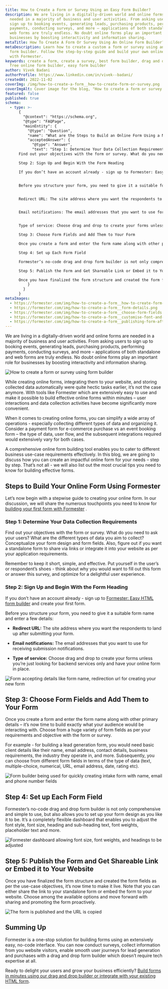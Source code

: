 ```yaml
---
title: How to Create a Form or Survey Using an Easy Form Builder?
description: We are living in a digitally-driven world and online forms are
  needed in a majority of business and user activities. From asking users to
  sign up to booking events, generating leads, purchasing products, performing
  payments, conducting surveys, and more – applications of both standalone and
  web forms are truly endless. No doubt online forms play an important role for
  businesses by boosting interactivity and information sharing.
metaTitle: How To Create A Form Or Survey Using An Online Form Builder?
metaDescription: Learn how to create a custom a form or survey using an easy
  form builder. Follow the step-by-step guide and build your own online form
  with Formester.
keywords: create a form, create a survey, best form builder, drag and drop form,
  free online form builder, easy form builder
author: Vivek Badani
authorProfile: https://www.linkedin.com/in/vivek--badani/
createdAt: 2022-11-02
coverImg: /img/how-to-create-a-form__how-to-create-form-or-survey.png
coverImgAlt: Cover image for the blog, "How to create a form or survey using form builder"
featured: false
published: true
schema:
  - type: >-
      {
        "@context": "https://schema.org",
        "@type": "FAQPage",
        "mainEntity": {
          "@type": "Question",
          "name": "What are the Steps to Build an Online Form Using a No-code Form Builder?",
          "acceptedAnswer": {
            "@type": "Answer",
            "text": "Step 1: Determine Your Data Collection Requirements
      Find out your objectives with the form or survey. What do you need to ask your users? What are the different types of data you aim to collect? Conceptualize your form design and form fields. Also, figure out if you want a standalone form to share via links or integrate it into your website as per your application requirements.

      Step 2: Sign Up and Begin With the Form Heading

      If you don’t have an account already - sign up to Formester: Easy HTML form builder and create your first form.


      Before you structure your form, you need to give it a suitable form name and enter a few details:


      Redirect URL: The site address where you want the respondents to land up after submitting your form.


      Email notifications: The email addresses that you want to use for receiving submission notifications.


      Type of service: Choose drag and drop to create your forms unless you’re just looking for backend services only and have your online form in place.

      Step 3: Choose Form Fields and Add Them to Your Form

      Once you create a form and enter the form name along with other primary details – it’s now time to build exactly what your audience would be interacting with. Choose from a huge variety of form fields as per your requirements and objective with the form or survey.

      Step 4: Set up Each Form Field

      Formester’s no-code drag and drop form builder is not only comprehensive and simple to use, but also allows you to set up your form design as you like it to be. It’s a completely flexible dashboard that enables you to adjust the font style, font size, heading and sub-heading text, font weights, placeholder text and more.

      Step 5: Publish the Form and Get Shareable Link or Embed it to Your Website

      Once you have finalized the form structure and created the form fields as per the use-case objectives, it’s now time to make it live. Note that you can either share the link to your standalone form or embed the form to your website. Choose among the available options and move forward with sharing and promoting the form proactively."
          }
        }
      }
metaImages:
  - https://formester.com/img/how-to-create-a-form__how-to-create-form-or-survey.png
  - https://formester.com/img/how-to-create-a-form__form-details.png
  - https://formester.com/img/how-to-create-a-form__choose-form-fields.png
  - https://formester.com/img/how-to-create-a-form__customise-font-and-heading.png
  - https://formester.com/img/how-to-create-a-form__publishing-form-after-creation.png
---
```


We are living in a digitally-driven world and online forms are
needed in a majority of business and user activities. From asking users to
sign up to booking events, generating leads, purchasing products, performing
payments, conducting surveys, and more – applications of both standalone and
web forms are truly endless. No doubt online forms play an important role for
businesses by boosting interactivity and information sharing.

![How to create a form or survey using form builder](/img/how-to-create-a-form__how-to-create-form-or-survey.png 'How to create a form or survey using form builder')

While creating online forms, integrating them to your website, and storing collected data automatically were quite hectic tasks earlier, it’s not the case anymore. With tools like Formester which are extensively easy to use and make it possible to build effective online forms within minutes – user interactions and data collection activities have become significantly more convenient.

When it comes to creating online forms, you can simplify a wide array of operations - especially collecting different types of data and organizing it. Consider a payment form for e-commerce purchase vs an event booking form – the type of data, user flow, and the subsequent integrations required would extensively vary for both cases.

A comprehensive online form building tool enables you to cater to different business use-case requirements effectively. In this blog, we are going to discuss how you can create an impactful online form for your needs – step by step. That’s not all - we will also list out the most crucial tips you need to know for building effective forms.

## Steps to Build Your Online Form Using Formester

Let’s now begin with a stepwise guide to creating your online form. In our discussion, we will share the numerous touchpoints you need to know for [building your first form with Formester](/blog/building-your-first-form-with-formester/ 'Build your first form with Formester') .

### Step 1: Determine Your Data Collection Requirements

Find out your objectives with the form or survey. What do you need to ask your users? What are the different types of data you aim to collect? Conceptualize your form design and form fields. Also, figure out if you want a standalone form to share via links or integrate it into your website as per your application requirements.

Remember to keep it short, simple, and effective. Put yourself in the user’s or respondent’s shoes - think about why you would want to fill out this form or answer this survey, and optimize for a delightful user experience.

### Step 2: Sign Up and Begin With the Form Heading

If you don’t have an account already - sign up to [Formester: Easy HTML form builder](/ 'Formester') and create your first form.

Before you structure your form, you need to give it a suitable form name and enter a few details:

- **Redirect URL:** The site address where you want the respondents to land up after submitting your form.

- **Email notifications:** The email addresses that you want to use for receiving submission notifications.

- **Type of service:** Choose drag and drop to create your forms unless you’re just looking for backend services only and have your online form in place.

![Form accepting details like form name, redirection url for creating your new form](/img/how-to-create-a-form__form-details.png 'Form accepting details like form name, redirection url for creating your new form')

## Step 3: Choose Form Fields and Add Them to Your Form

Once you create a form and enter the form name along with other primary details – it’s now time to build exactly what your audience would be interacting with. Choose from a huge variety of form fields as per your requirements and objective with the form or survey.

For example - for building a lead generation form, you would need basic client details like their name, email address, contact details, business requirements, the industry they operate in, and more. Subsequently, you can choose from different form fields in terms of the type of data (text, multiple-choice, numerical, URL, email address, date, rating etc).

![Form builder being used for quickly creating intake form with name, email and phone number fields](/img/how-to-create-a-form__choose-form-fields.png 'Form builder being used for quickly creating intake form with name, email and phone number fields')

## Step 4: Set up Each Form Field

Formester’s no-code drag and drop form builder is not only comprehensive and simple to use, but also allows you to set up your form design as you like it to be. It’s a completely flexible dashboard that enables you to adjust the font style, font size, heading and sub-heading text, font weights, placeholder text and more.

![Formester dashboard allowing font size, font weights, and headings to be adjusted](/img/how-to-create-a-form__customise-font-and-heading.png 'Formester dashboard allowing font size, font weights, and headings to be adjusted')

## Step 5: Publish the Form and Get Shareable Link or Embed it to Your Website

Once you have finalized the form structure and created the form fields as per the use-case objectives, it’s now time to make it live. Note that you can either share the link to your standalone form or embed the form to your website. Choose among the available options and move forward with sharing and promoting the form proactively.

![The form is published and the URL is copied](/img/how-to-create-a-form__publishing-form-after-creation.png 'The form is published and the URL is copied')

## Summing Up

Formester is a one-stop solution for building forms using an extensively easy, no-code interface. You can now conduct surveys, collect information from you website visitors, enable smooth user journeys for lead generation and purchases with a drag and drop form builder which doesn’t require tech expertise at all.

Ready to delight your users and grow your business efficiently?
[Build forms in minutes using our drag and drop builder or integrate with your existing HTML form](https://app.formester.com/users/sign_up 'Sign up at Formester').
